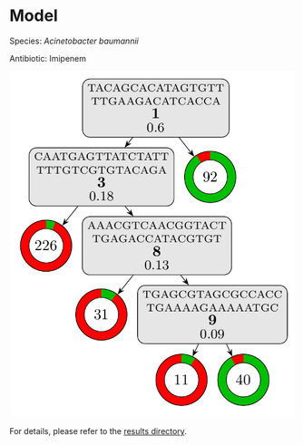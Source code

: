 
# Model

Species: *Acinetobacter baumannii*

Antibiotic: Imipenem

<a href="./model.pdf"><img src="./model.png" /></a>

For details, please refer to the [results directory](../../../../../results/cart_b/acinetobacter%20baumannii/imipenem/repeat_5/).

